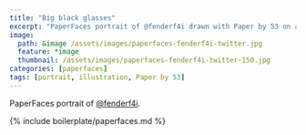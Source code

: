 ```yaml
---
title: "Big black glasses"
excerpt: "PaperFaces portrait of @fenderf4i drawn with Paper by 53 on an iPad."
image: 
  path: &image /assets/images/paperfaces-fenderf4i-twitter.jpg 
  feature: *image
  thumbnail: /assets/images/paperfaces-fenderf4i-twitter-150.jpg
categories: [paperfaces]
tags: [portrait, illustration, Paper by 53]
---
```


PaperFaces portrait of [@fenderf4i](https://twitter.com/fenderf4i).

{% include boilerplate/paperfaces.md %}
